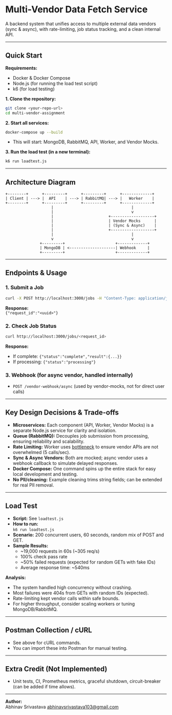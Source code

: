 # Multi-Vendor Data Fetch Service

A backend system that unifies access to multiple external data vendors (sync & async), with rate-limiting, job status tracking, and a clean internal API.

---

## Quick Start

**Requirements:**

- Docker & Docker Compose
- Node.js (for running the load test script)
- k6 (for load testing)

**1. Clone the repository:**

```sh
git clone <your-repo-url>
cd multi-vendor-assignment
```

**2. Start all services:**

```sh
docker-compose up --build
```

- This will start: MongoDB, RabbitMQ, API, Worker, and Vendor Mocks.

**3. Run the load test (in a new terminal):**

```sh
k6 run loadtest.js
```

---

## Architecture Diagram

```
+--------+      +---------+      +---------+      +-------------+
| Client | ---> |  API    | ---> | RabbitMQ| ---> |   Worker    |
+--------+      +---------+      +---------+      +-------------+
                    |                                  |
                    |                                  v
                    |                        +-------------------+
                    |                        | Vendor Mocks      |
                    |                        | (Sync & Async)    |
                    |                        +-------------------+
                    |                                  |
                    v                                  v
               +---------+                      +-------------+
               | MongoDB | <--------------------| Webhook     |
               +---------+                      +-------------+
```

---

## Endpoints & Usage

### 1. **Submit a Job**

```sh
curl -X POST http://localhost:3000/jobs -H "Content-Type: application/json" -d "{\"foo\":\"bar\"}"
```

**Response:**  
`{"request_id":"<uuid>"}`

### 2. **Check Job Status**

```sh
curl http://localhost:3000/jobs/<request_id>
```

**Response:**

- If complete: `{"status":"complete","result":{...}}`
- If processing: `{"status":"processing"}`

### 3. **Webhook (for async vendor, handled internally)**

- `POST /vendor-webhook/async` (used by vendor-mocks, not for direct user calls)

---

## Key Design Decisions & Trade-offs

- **Microservices:** Each component (API, Worker, Vendor Mocks) is a separate Node.js service for clarity and isolation.
- **Queue (RabbitMQ):** Decouples job submission from processing, ensuring reliability and scalability.
- **Rate Limiting:** Worker uses [bottleneck](https://www.npmjs.com/package/bottleneck) to ensure vendor APIs are not overwhelmed (5 calls/sec).
- **Sync & Async Vendors:** Both are mocked; async vendor uses a webhook callback to simulate delayed responses.
- **Docker Compose:** One command spins up the entire stack for easy local development and testing.
- **No PII/cleaning:** Example cleaning trims string fields; can be extended for real PII removal.

---

## Load Test

- **Script:** See `loadtest.js`
- **How to run:**  
  `k6 run loadtest.js`
- **Scenario:** 200 concurrent users, 60 seconds, random mix of POST and GET.
- **Sample Results:**
  - ~19,000 requests in 60s (~305 req/s)
  - 100% check pass rate
  - ~50% failed requests (expected for random GETs with fake IDs)
  - Average response time: ~540ms

**Analysis:**

- The system handled high concurrency without crashing.
- Most failures were 404s from GETs with random IDs (expected).
- Rate-limiting kept vendor calls within safe bounds.
- For higher throughput, consider scaling workers or tuning MongoDB/RabbitMQ.

---

## Postman Collection / cURL

- See above for cURL commands.
- You can import these into Postman for manual testing.

---

## Extra Credit (Not Implemented)

- Unit tests, CI, Prometheus metrics, graceful shutdown, circuit-breaker (can be added if time allows).

---

**Author:**  
Abhinav Srivastava
abhinavsrivastava103@gmail.com
